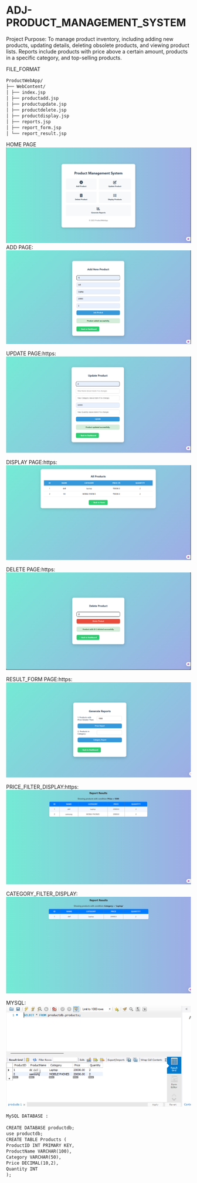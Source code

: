 # ADJ-PRODUCT_MANAGEMENT_SYSTEM
Project Purpose:
To manage product inventory, including adding new products, updating details, deleting obsolete
products, and viewing product lists. Reports include products with price above a certain amount,
products in a specific category, and top-selling products.

FILE_FORMAT

```
ProductWebApp/
├── WebContent/
│ ├── index.jsp
│ ├── productadd.jsp
│ ├── productupdate.jsp
│ ├── productdelete.jsp
│ ├── productdisplay.jsp
│ ├── reports.jsp
│ ├── report_form.jsp
│ └── report_result.jsp
```


HOME PAGE
![image alt](//github.com/abhishekallapur/ADJ-PRODUCT_MANAGEMENT_SYSTEM/blob/main/OUTPUT/homepage.png)
ADD PAGE:
![image alt](https://github.com/abhishekallapur/ADJ-PRODUCT_MANAGEMENT_SYSTEM/blob/main/OUTPUT/add.png)

UPDATE PAGE:https:
![image alt](https://github.com/abhishekallapur/ADJ-PRODUCT_MANAGEMENT_SYSTEM/blob/main/OUTPUT/update.png)

DISPLAY PAGE:https:
![image alt](https://github.com/abhishekallapur/ADJ-PRODUCT_MANAGEMENT_SYSTEM/blob/main/OUTPUT/Allproduct.png)

DELETE PAGE:https:
![image alt](https://github.com/abhishekallapur/ADJ-PRODUCT_MANAGEMENT_SYSTEM/blob/main/OUTPUT/delete.png)

RESULT_FORM PAGE:https:
![image alt](https://github.com/abhishekallapur/ADJ-PRODUCT_MANAGEMENT_SYSTEM/blob/main/OUTPUT/generatereport.png)

PRICE_FILTER_DISPLAY:https:
![image alt](https://github.com/abhishekallapur/ADJ-PRODUCT_MANAGEMENT_SYSTEM/blob/main/OUTPUT/pricefilter.png)

CATEGORY_FILTER_DISPLAY:
![image alt](https://github.com/abhishekallapur/ADJ-PRODUCT_MANAGEMENT_SYSTEM/blob/main/OUTPUT/category.png)


MYSQL:
![image alt](https://github.com/abhishekallapur/ADJ-PRODUCT_MANAGEMENT_SYSTEM/blob/main/OUTPUT/mysql.jpg)




```
MySQL DATABASE :

CREATE DATABASE productdb;
use productdb;
CREATE TABLE Products (
ProductID INT PRIMARY KEY,
ProductName VARCHAR(100),
Category VARCHAR(50),
Price DECIMAL(10,2),
Quantity INT
);
```

```



